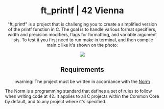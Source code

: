 <h1 align="center"> ft_printf | 42 Vienna</h1>

<p align="center">"ft_printf" is a project that is challenging you to create a simplified version of the printf function in C. The goal is to handle various format specifiers, width and precision modifiers, flags for formatting, and variable argument lists. To test it you first need to run make in terminal, and then compile main.c like it's shown on the photo:</p>
<p align="center" alt="screenshot of ft_printf testing proccess"><img src="https://github.com/LaDeMonika/42-Vienna-CommonCore/assets/128793184/bde50835-0c11-496b-928c-0e4310662e43"></p>


<h2 align="center" id="requirements"> Requirements </h2>

<p  align="center"> :warning: The project must be written in accordance with the <a href="https://github.com/42School/norminette/blob/master/pdf/en.norm.pdf" target="_blank">Norm</a> </p>
The Norm  is a programming standard that defines a set of rules to follow when writing code at 42. It applies to all C projects within the Common Core by default, and
to any project where it's specified.
